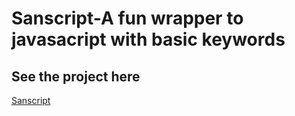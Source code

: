 # Sanscript-A fun wrapper to javasacript with basic keywords 
## See the project here
[Sanscript](https://sanscriptbhasha.netlify.app)
